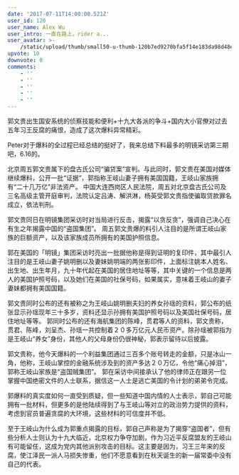 ```yaml
---
date: '2017-07-11T14:00:00.521Z'
user_id: 120
user_name: Alex Wu
user_intro: 一直在路上，rider a...
user_avatar: >-
    /static/upload/thumb/small50-u-thumb-120b7ed9270bfa5f14e183da98d48ee79ddc81ab986.png
upvote: 10
downvote: 0
comments:
    - ''
    - ''
    - ''
    - ''
    - ''
---
```


郭文贵出生国安系统的侦察技能和便利+十九大各派的争斗+国内大小官僚对过去五年习王反腐的痛恨，造成了这次爆料异常精彩。

  

Peter对于爆料的全过程已经总结的挺好了，我来总结下料最多的明镜采访第三期吧，6.16的。

  

北京周五郭文贵属下的盘古氏公司“骗贷案”宣判。与此同时，郭文贵在美国对媒体继续爆料，公开一批“证据”，郭指称王岐山妻子拥有美国国籍，王岐山家族拥有“二十几万亿”非法资产。 中国大连西岗区人民法院，周五对北京盘古氏公司及三名高级主管开庭审判，法院认定吕涛、解洪淋，杨英受郭文贵指使骗取贷款罪名成立，依法判刑。

郭文贵同日在明镜集团采访时对当局进行反击，揭露“以贪反贪”，强调自己决心在有生之年揭露中国的“盗国集团”。 周五郭文贵爆的料引人注目的是所谓王岐山家族的巨额资产，以及该家族成员所拥有的美国护照信息。

郭在美国的「明镜」集团采访时亮出一批据他称是得到证明的复印件，其中最引人注目的是王岐山妻子姚明删以及妻妹姚明端的两张影印件，上面标注姚本人姓名、出生地、出生年月，九十年代起在美国的居住地址等等，其中关键的一个信息是两人的美国护照号码，以及她们在美国的社保号码，如果属实，意味着王岐山的妻子妻妹都拥有美国国籍。

郭文贵同时公布的还有被称之为王岐山姚明删夫妇的养女孙瑶的资料，郭公布的纸张显示孙瑶现年三十多岁，资料还显示孙拥有美国护照号码以及美国社保号码，居住地址等等。 郭同时公布的还有海航集团的陈峰，贯君等人的资料，郭文贵称，贯君、陈峰，刘呈杰、孙瑶一共控制着２０多万亿元人民币资产。除孙瑶被郭指为是王岐山“养女”身份，其他人的父母身份仍很神秘，郭表示留待以后披露。

郭文贵称，他今天爆料的一个利益集团通过三百多个账号转走的金额，只是冰山一角，他称，王岐山掌控的金融系统涉及到的资产多达２０万亿，令他“痛心掉泪”，郭称王岐山家族是“盗国贼集团”。 郭在采访中间接承认了他的律师正在跟另一位掌握中国绝密文件的人士联系，据信这一人士是逃亡美国的令计划的弟弟令完成。

郭爆料的真实度如何一直受到质疑，但一些知道中国内情的人士表示，郭自己可能拥有一批材料，但更多的是他陆续得到了与王岐山等对立的政治势力提供的资料，考虑到官员普遍贪腐的大环境，这些材料的可信度并不低。

至于王岐山为什么成为郭重点揭露的目标，郭自己声称是为了揭穿“盗国者”，但有些分析人士则认为十九大临近，北京权力争夺加剧，作为习近平反腐盟友的王岐山有可能留任，这成为党内其他派别攻击的目标。这主要是因为，习王三年来的反腐，使江泽民一派人马损失惨重，他们不愿意看到在秋天诞生的新一届常委中没有自己的代表。
